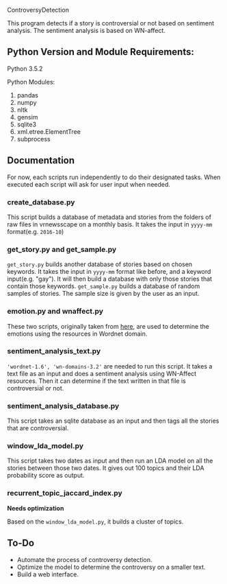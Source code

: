 ControversyDetection

This program detects if a story is controversial or not based on sentiment analysis. The sentiment analysis is based on WN-affect. 

## Python Version and Module Requirements:

Python 3.5.2

Python Modules:
1. pandas
2. numpy
3. nltk
4. gensim
5. sqlite3
6. xml.etree.ElementTree
7. subprocess

## Documentation

For now, each scripts run independently to do their designated tasks. When executed each script will ask for user input when needed.

### create_database.py
This script builds a database of metadata and stories from the folders of raw files in vrnewsscape on a monthly basis. It takes the input in `yyyy-mm` format(e.g. `2016-10`)

### get_story.py and get_sample.py
`get_story.py` builds another database of stories based on chosen keywords. It takes the input in `yyyy-mm` format like before, and a keyword input(e.g. "gay"). It will then build a database with only those stories that contain those keywords.
`get_sample.py` builds a database of random samples of stories. The sample size is given by the user as an input.

### emotion.py and wnaffect.py
These two scripts, originally taken from [here](https://github.com/clemtoy/WNAffect), are used to determine the emotions using the resources in Wordnet domain.

### sentiment_analysis_text.py
`'wordnet-1.6', 'wn-domains-3.2'` are needed to run this script. It takes a text file as an input and does a sentiment analysis using WN-Affect resources. Then it can determine if the text written in that file is controversial or not.

### sentiment_analysis_database.py
This script takes an sqlite database as an input and then tags all the stories that are controversial. 

### window_lda_model.py

This script takes two dates as input and then run an LDA model on all the stories between those two dates. It gives out 100 topics and their LDA probability score as output.

### recurrent_topic_jaccard_index.py

**Needs optimization**

Based on the `window_lda_model.py`, it builds a cluster of topics.

## To-Do
- Automate the process of controversy detection. 
- Optimize the model to determine the controversy on a smaller text. 
- Build a web interface.